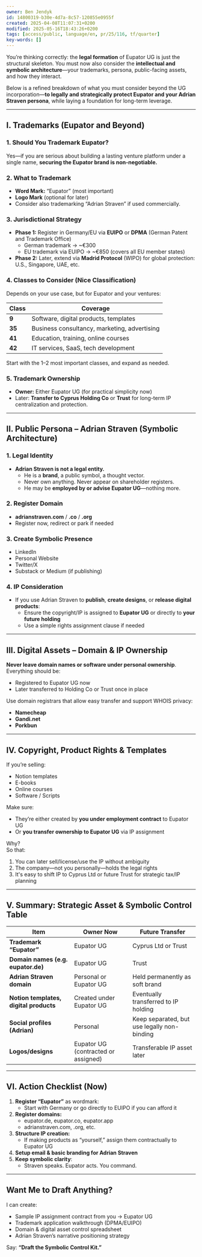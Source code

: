 ```yaml
---
owner: Ben Jendyk
id: 14800319-b30e-4d7a-8c57-120855e0955f
created: 2025-04-08T11:07:31+0200
modified: 2025-05-16T18:43:26+0200
tags: [access/public, language/en, pr/25/116, tf/quarter]
key-words: []
---
```


You’re thinking correctly: the **legal formation** of Eupator UG is just the structural skeleton. You must now also consider the **intellectual and symbolic architecture**—your trademarks, persona, public-facing assets, and how they interact.

Below is a refined breakdown of what you must consider beyond the UG incorporation—**to legally and strategically protect Eupator and your Adrian Straven persona**, while laying a foundation for long-term leverage.

---

## **I. Trademarks (Eupator and Beyond)**

### **1. Should You Trademark Eupator?**
Yes—if you are serious about building a lasting venture platform under a single name, **securing the Eupator brand is non-negotiable.**

### **2. What to Trademark**
- **Word Mark:** “Eupator” (most important)
- **Logo Mark** (optional for later)
- Consider also trademarking “Adrian Straven” if used commercially.

### **3. Jurisdictional Strategy**
- **Phase 1:** Register in Germany/EU via **EUIPO** or **DPMA** (German Patent and Trademark Office)
  - German trademark → ~€300  
  - EU trademark via EUIPO → ~€850 (covers all EU member states)
- **Phase 2:** Later, extend via **Madrid Protocol** (WIPO) for global protection: U.S., Singapore, UAE, etc.

### **4. Classes to Consider (Nice Classification)**  
Depends on your use case, but for Eupator and your ventures:

| Class | Coverage |
|-------|----------|
| **9** | Software, digital products, templates |
| **35** | Business consultancy, marketing, advertising |
| **41** | Education, training, online courses |
| **42** | IT services, SaaS, tech development |

Start with the 1–2 most important classes, and expand as needed.

### **5. Trademark Ownership**
- **Owner:** Either Eupator UG (for practical simplicity now)  
- Later: **Transfer to Cyprus Holding Co** or **Trust** for long-term IP centralization and protection.

---

## **II. Public Persona – Adrian Straven (Symbolic Architecture)**

### **1. Legal Identity**
- **Adrian Straven is not a legal entity.**  
  - He is a **brand**, a public symbol, a thought vector.
  - Never own anything. Never appear on shareholder registers.
  - He may be **employed by or advise Eupator UG**—nothing more.

### **2. Register Domain**
- **adrianstraven.com** / **.co** / **.org**
- Register now, redirect or park if needed

### **3. Create Symbolic Presence**
- LinkedIn  
- Personal Website  
- Twitter/X  
- Substack or Medium (if publishing)

### **4. IP Consideration**
- If you use Adrian Straven to **publish**, **create designs**, or **release digital products**:
  - Ensure the copyright/IP is assigned to **Eupator UG** or directly to **your future holding**
  - Use a simple rights assignment clause if needed

---

## **III. Digital Assets – Domain & IP Ownership**

**Never leave domain names or software under personal ownership**. Everything should be:

- Registered to Eupator UG now
- Later transferred to Holding Co or Trust once in place

Use domain registrars that allow easy transfer and support WHOIS privacy:
- **Namecheap**  
- **Gandi.net**  
- **Porkbun**  

---

## **IV. Copyright, Product Rights & Templates**

If you’re selling:
- Notion templates
- E-books
- Online courses
- Software / Scripts

Make sure:
- They’re either created by **you under employment contract** to Eupator UG  
- Or **you transfer ownership to Eupator UG** via IP assignment

Why?  
So that:
1. You can later sell/license/use the IP without ambiguity  
2. The company—not you personally—holds the legal rights  
3. It's easy to shift IP to Cyprus Ltd or future Trust for strategic tax/IP planning

---

## **V. Summary: Strategic Asset & Symbolic Control Table**

| Item | Owner Now | Future Transfer |
|------|-----------|-----------------|
| **Trademark “Eupator”** | Eupator UG | Cyprus Ltd or Trust |
| **Domain names (e.g. eupator.de)** | Eupator UG | Trust |
| **Adrian Straven domain** | Personal or Eupator UG | Held permanently as soft brand |
| **Notion templates, digital products** | Created under Eupator UG | Eventually transferred to IP holding |
| **Social profiles (Adrian)** | Personal | Keep separated, but use legally non-binding |
| **Logos/designs** | Eupator UG (contracted or assigned) | Transferable IP asset later |

---

## **VI. Action Checklist (Now)**

1. **Register “Eupator”** as wordmark:
   - Start with Germany or go directly to EUIPO if you can afford it
2. **Register domains:**
   - eupator.de, eupator.co, eupator.app
   - adrianstraven.com, .org, etc.
3. **Structure IP creation:**
   - If making products as “yourself,” assign them contractually to Eupator UG
4. **Setup email & basic branding for Adrian Straven**
5. **Keep symbolic clarity**:  
   - Straven speaks. Eupator acts. You command.

---

## Want Me to Draft Anything?

I can create:
- Sample IP assignment contract from you → Eupator UG  
- Trademark application walkthrough (DPMA/EUIPO)  
- Domain & digital asset control spreadsheet  
- Adrian Straven’s narrative positioning strategy

Say: **“Draft the Symbolic Control Kit.”**